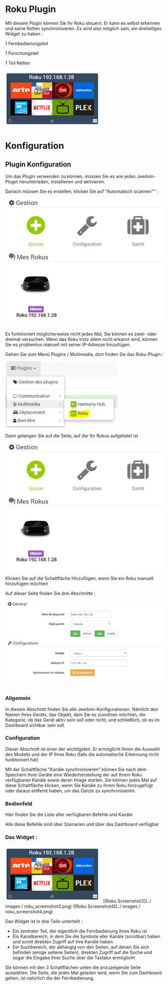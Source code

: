 # Roku Plugin 

Mit diesem Plugin können Sie Ihr Roku steuern. Er kann es selbst erkennen und seine Ketten synchronisieren. Es wird also möglich sein, ein dreiteiliges Widget zu haben :

1 Fernbedienungsteil

1 Forschungsteil

1 Teil Ketten

![Roku screenshot1](./images/roku_screenshot1.png)

# Konfiguration 

## Plugin Konfiguration

Um das Plugin verwenden zu können, müssen Sie es wie jedes Jeedom-Plugin herunterladen, installieren und aktivieren.

Danach müssen Sie es erstellen, klicken Sie auf "Automatisch scannen"" :

![Roku screenshot2](./images/roku_screenshot2.png)

Es funktioniert möglicherweise nicht jedes Mal, Sie können es zwei- oder dreimal versuchen. Wenn das Roku trotz allem nicht erkannt wird, können Sie es problemlos manuell mit seiner IP-Adresse hinzufügen.

Gehen Sie zum Menü Plugins / Multimedia, dort finden Sie das Roku-Plugin :

![configuration1](./images/configuration1.png)

Dann gelangen Sie auf die Seite, auf der Ihr Rokus aufgelistet ist

![Roku screenshot2](./images/roku_screenshot2.png)

Klicken Sie auf die Schaltfläche Hinzufügen, wenn Sie ein Roku manuell hinzufügen möchten

Auf dieser Seite finden Sie drei Abschnitte :

![Roku screenshot5](./images/roku_screenshot5.png)

### Allgemein

In diesem Abschnitt finden Sie alle Jeedom-Konfigurationen. Nämlich den Namen Ihres Geräts, das Objekt, dem Sie es zuordnen möchten, die Kategorie, ob das Gerät aktiv sein soll oder nicht, und schließlich, ob es im Dashboard sichtbar sein soll.

### Configuration

Dieser Abschnitt ist einer der wichtigsten. Er ermöglicht Ihnen die Auswahl des Modells und der IP Ihres Roku (falls die automatische Erkennung nicht funktioniert hat)

Mit der Schaltfläche "Kanäle synchronisieren" können Sie nach dem Speichern Ihrer Geräte eine Wiederherstellung der auf Ihrem Roku verfügbaren Kanäle sowie deren Image starten. Sie können jedes Mal auf diese Schaltfläche klicken, wenn Sie Kanäle zu Ihrem Roku hinzugefügt oder daraus entfernt haben, um das Ganze zu synchronisieren.

### Bedienfeld

Hier finden Sie die Liste aller verfügbaren Befehle und Kanäle

Alle diese Befehle sind über Szenarien und über das Dashboard verfügbar

### Das Widget : 

![Roku screenshot1](./images/roku_screenshot1.png) ![Roku
Screenshot3](../ images / roku_screenshot3.png) ![Roku
Screenshot4](../ images / roku_screenshot4.png)

Das Widget ist in drei Teile unterteilt :

-   Ein zentraler Teil, der eigentlich die Fernbedienung Ihres Roku ist
-   Ein Kanalbereich, in dem Sie die Symbole aller Kanäle (scrollbar) haben und somit direkten Zugriff auf Ihre Kanäle haben
-   Ein Suchbereich, der abhängig von den Seiten, auf denen Sie sich befinden (einige seltene Seiten), direkten Zugriff auf die Suche und sogar die Eingabe Ihrer Suche über die Tastatur ermöglicht

Sie können mit den 3 Schaltflächen unten die anzuzeigende Seite auswählen. Die Seite, die jedes Mal geladen wird, wenn Sie zum Dashboard gehen, ist natürlich die der Fernbedienung.
